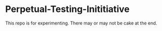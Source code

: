 Perpetual-Testing-Inititiative
==============================

This repo is for experimenting. There may or may not be cake at the end.
